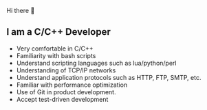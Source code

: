 Hi there 👋

I am a C/C++ Developer
----------------------
* Very comfortable in C/C++
* Familiarity with bash scripts
* Understand scripting languages such as lua/python/perl
* Understanding of TCP/IP networks
* Understand application protocols such as HTTP, FTP, SMTP, etc.
* Familiar with performance optimization
* Use of Git in product development.
* Accept test-driven development
